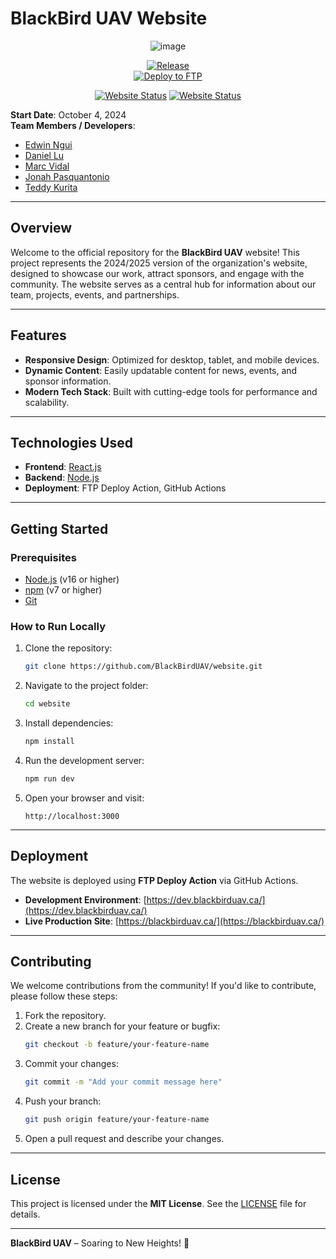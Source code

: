 # BlackBird UAV Website 
<div align="center">
   
![image](https://github.com/user-attachments/assets/53425d02-3118-4149-bd47-0a7f639d4f4b)

[![Release](https://img.shields.io/badge/v1.3.3-306998?style=for-the-badge&logo=Release&label=Release&labelColor=4D4D4D)](https://github.com/Blackbird-UAV/BlackBirdUAV-Website/releases)					
[![Deploy to FTP](https://github.com/Blackbird-UAV/BlackBirdUAV-Website/actions/workflows/deploy.yml/badge.svg)](https://github.com/Blackbird-UAV/BlackBirdUAV-Website/actions/workflows/deploy.yml)

[![Website Status](https://img.shields.io/website?down_message=offline&label=Main%20Site&style=for-the-badge&up_message=online&url=https%3A%2F%2Fblackbirduav.ca)](https://blackbirduav.ca)
[![Website Status](https://img.shields.io/website?down_message=offline&label=Dev%20Site&style=for-the-badge&up_message=online&url=https%3A%2F%2Fdev.blackbirduav.ca)](https://dev.blackbirduav.ca)

</div>

**Start Date**: October 4, 2024  
**Team Members / Developers**:  
- [Edwin Ngui](https://github.com/EdwinNgui)
- [Daniel Lu](https://github.com/FinityFly)
- [Marc Vidal](https://github.com/MarcVidalCodes)
- [Jonah Pasquantonio](https://github.com/jonahp123)
- [Teddy Kurita]()

---

## Overview

Welcome to the official repository for the **BlackBird UAV** website! This project represents the 2024/2025 version of the organization's website, designed to showcase our work, attract sponsors, and engage with the community. The website serves as a central hub for information about our team, projects, events, and partnerships.

---

## Features

- **Responsive Design**: Optimized for desktop, tablet, and mobile devices.  
- **Dynamic Content**: Easily updatable content for news, events, and sponsor information.  
- **Modern Tech Stack**: Built with cutting-edge tools for performance and scalability.  

---

## Technologies Used

- **Frontend**: [React.js](https://reactjs.org/)  
- **Backend**: [Node.js](https://nodejs.org/)
- **Deployment**: FTP Deploy Action, GitHub Actions

---

## Getting Started

### Prerequisites

- [Node.js](https://nodejs.org/) (v16 or higher)  
- [npm](https://www.npmjs.com/) (v7 or higher)  
- [Git](https://git-scm.com/)  

### How to Run Locally

1. Clone the repository:  
   ```bash
   git clone https://github.com/BlackBirdUAV/website.git
   ```

2. Navigate to the project folder:  
   ```bash
   cd website
   ```

3. Install dependencies:  
   ```bash
   npm install
   ```

4. Run the development server:  
   ```bash
   npm run dev
   ```

5. Open your browser and visit:  
   ```
   http://localhost:3000
   ```

---

## Deployment

The website is deployed using **FTP Deploy Action** via GitHub Actions.  

- **Development Environment**: [https://dev.blackbirduav.ca/](https://dev.blackbirduav.ca/)  
- **Live Production Site**: [https://blackbirduav.ca/](https://blackbirduav.ca/)  

---

## Contributing

We welcome contributions from the community! If you'd like to contribute, please follow these steps:  

1. Fork the repository.  
2. Create a new branch for your feature or bugfix:  
   ```bash
   git checkout -b feature/your-feature-name
   ```  
3. Commit your changes:  
   ```bash
   git commit -m "Add your commit message here"
   ```  
4. Push your branch:  
   ```bash
   git push origin feature/your-feature-name
   ```  
5. Open a pull request and describe your changes.  

---

## License

This project is licensed under the **MIT License**. See the [LICENSE](LICENSE) file for details.  

---

**BlackBird UAV** – Soaring to New Heights! 🚀
